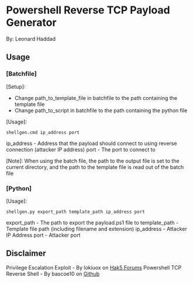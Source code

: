 # Powershell Reverse TCP Payload Generator

By: Leonard Haddad

## Usage

### [Batchfile]

[Setup]:

* Change path_to_template_file in batchfile to the path containing the template file
* Change path_to_script in batchfile to the path containing the python file

[Usage]:

```
shellgen.cmd ip_address port

```

ip_address - Address that the payload should connect to using reverse connection (attacker IP address)
port       - The port to connect to

[Note]: When using the batch file, the path to the output file is set to the current directory, and the path to the template file is read out of the batch file

 
### [Python]

[Usage]:

```
shellgen.py export_path template_path ip_address port

```

export_path   - The path to export the payload.ps1 file to
template_path - Template file path (including filename and extension)
ip_address    - Attacker IP Address
port          - Attacker port

## Disclaimer

Privilege Escalation Exploit - By lokiuox on <a href="https://forums.hak5.org/topic/45439-powershell-real-uac-bypass">Hak5 Forums</a>
Powershell TCP Reverse Shell - By bascoe10 on <a href="https://github.com/swisskyrepo/PayloadsAllTheThings/blob/master/Methodology%20and%20Resources/Reverse%20Shell%20Cheatsheet.md">Github</a>
